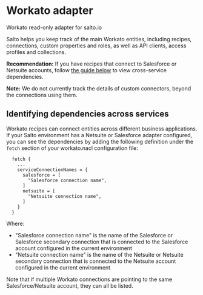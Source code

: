 # Workato adapter

Workato read-only adapter for salto.io

Salto helps you keep track of the main Workato entities, including recipes, connections, custom properties and roles, as well as API clients, access profiles and collections.

**Recommendation:** If you have recipes that connect to Salesforce or Netsuite accounts, follow [the guide below](#identifying-dependencies-across-services) to view cross-service dependencies.

**Note:** We do not currently track the details of custom connectors, beyond the connections using them.

## Identifying dependencies across services

Workato recipes can connect entities across different business applications. If your Salto environment has a Netsuite or Salesforce adapter configured, you can see the dependencies by adding the following definition under the `fetch` section of your workato.nacl configuration file:

```
  fetch {
    ...
    serviceConnectionNames = {
      salesforce = [
        "Salesforce connection name",
      ]
      netsuite = [
        "Netsuite connection name",
      ]
    }
  }
```

Where:

- "Salesforce connection name" is the name of the Salesforce or Salesforce secondary connection that is connected to the Salesforce account configured in the current environment
- "Netsuite connection name" is the name of the Netsuite or Netsuite secondary connection that is connected to the Netsuite account configured in the current environment

Note that if multiple Workato connections are pointing to the same Salesforce/Netsuite account, they can all be listed.
